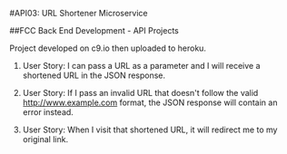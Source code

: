 #API03: URL Shortener Microservice

##FCC Back End Development - API Projects

Project developed on c9.io then uploaded to heroku.

1. User Story: I can pass a URL as a parameter and I will receive a shortened URL in the JSON response.

2. User Story: If I pass an invalid URL that doesn't follow the valid http://www.example.com format, the JSON response will contain an error instead.

3. User Story: When I visit that shortened URL, it will redirect me to my original link.